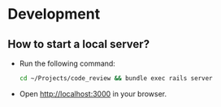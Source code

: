 # Development

## How to start a local server?

- Run the following command:

  ```bash
  cd ~/Projects/code_review && bundle exec rails server
  ```

- Open [http://localhost:3000](http://localhost:3000/) in your browser.
